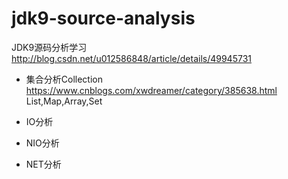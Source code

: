 # jdk9-source-analysis
JDK9源码分析学习
http://blog.csdn.net/u012586848/article/details/49945731

- 集合分析Collection
https://www.cnblogs.com/xwdreamer/category/385638.html
List,Map,Array,Set

- IO分析
- NIO分析
- NET分析

